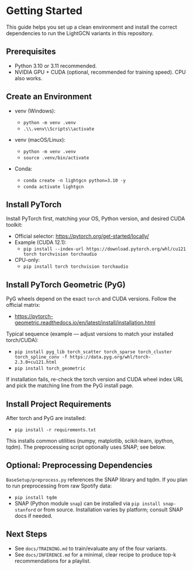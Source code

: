 Getting Started
===============

This guide helps you set up a clean environment and install the correct dependencies to run the LightGCN variants in this repository.


Prerequisites
-------------

- Python 3.10 or 3.11 recommended.
- NVIDIA GPU + CUDA (optional, recommended for training speed). CPU also works.


Create an Environment
---------------------

- venv (Windows):
  - `python -m venv .venv`
  - `.\\.venv\\Scripts\\activate`

- venv (macOS/Linux):
  - `python -m venv .venv`
  - `source .venv/bin/activate`

- Conda:
  - `conda create -n lightgcn python=3.10 -y`
  - `conda activate lightgcn`


Install PyTorch
---------------

Install PyTorch first, matching your OS, Python version, and desired CUDA toolkit:

- Official selector: https://pytorch.org/get-started/locally/
- Example (CUDA 12.1):
  - `pip install --index-url https://download.pytorch.org/whl/cu121 torch torchvision torchaudio`
- CPU-only:
  - `pip install torch torchvision torchaudio`


Install PyTorch Geometric (PyG)
-------------------------------

PyG wheels depend on the exact `torch` and CUDA versions. Follow the official matrix:

- https://pytorch-geometric.readthedocs.io/en/latest/install/installation.html

Typical sequence (example — adjust versions to match your installed torch/CUDA):

- `pip install pyg_lib torch_scatter torch_sparse torch_cluster torch_spline_conv -f https://data.pyg.org/whl/torch-2.3.0+cu121.html`
- `pip install torch_geometric`

If installation fails, re-check the torch version and CUDA wheel index URL and pick the matching line from the PyG install page.


Install Project Requirements
----------------------------

After torch and PyG are installed:

- `pip install -r requirements.txt`

This installs common utilities (numpy, matplotlib, scikit-learn, ipython, tqdm). The preprocessing script optionally uses SNAP; see below.


Optional: Preprocessing Dependencies
------------------------------------

`BaseSetup/preprocess.py` references the SNAP library and tqdm. If you plan to run preprocessing from raw Spotify data:

- `pip install tqdm`
- SNAP (Python module `snap`) can be installed via `pip install snap-stanford` or from source. Installation varies by platform; consult SNAP docs if needed.


Next Steps
----------

- See `docs/TRAINING.md` to train/evaluate any of the four variants.
- See `docs/INFERENCE.md` for a minimal, clear recipe to produce top-k recommendations for a playlist.

